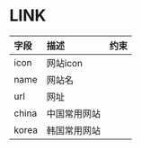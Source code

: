 # LINK

| 字段 | 描述 | 约束 |
:-----|:-----|:----|
icon| 网站icon | 
name| 网站名 | 
url | 网址 |
china | 中国常用网站 |
korea| 韩国常用网站 |
